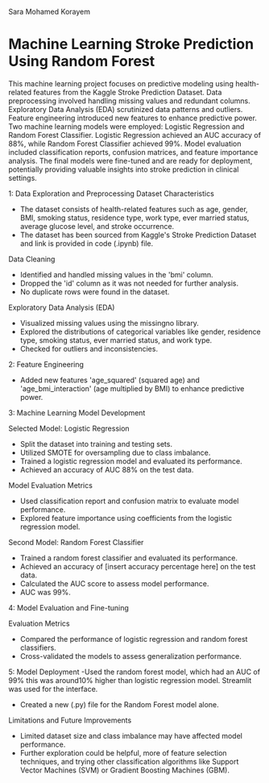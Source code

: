 Sara Mohamed Korayem
# **Machine Learning Stroke Prediction Using Random Forest**

This machine learning project focuses on predictive modeling using health-related features from the Kaggle Stroke Prediction Dataset. Data preprocessing involved handling missing values and redundant columns. Exploratory Data Analysis (EDA) scrutinized data patterns and outliers. Feature engineering introduced new features to enhance predictive power. Two machine learning models were employed: Logistic Regression and Random Forest Classifier. Logistic Regression achieved an AUC accuracy of 88%, while Random Forest Classifier achieved 99%. Model evaluation included classification reports, confusion matrices, and feature importance analysis. The final models were fine-tuned and are ready for deployment, potentially providing valuable insights into stroke prediction in clinical settings.

1: Data Exploration and Preprocessing
Dataset Characteristics
- The dataset consists of health-related features such as age, gender, BMI, smoking status, residence type, work type, ever married status, average glucose level, and stroke occurrence.
- The dataset has been sourced from Kaggle's Stroke Prediction Dataset and link is provided in code (.ipynb) file.

Data Cleaning
- Identified and handled missing values in the 'bmi' column.
- Dropped the 'id' column as it was not needed for further analysis.
- No duplicate rows were found in the dataset.


Exploratory Data Analysis (EDA)
- Visualized missing values using the missingno library.
- Explored the distributions of categorical variables like gender, residence type, smoking status, ever married status, and work type.
- Checked for outliers and inconsistencies.

2: Feature Engineering

- Added new features 'age_squared' (squared age) and 'age_bmi_interaction' (age multiplied by BMI) to enhance predictive power.

3: Machine Learning Model Development

Selected Model: Logistic Regression
- Split the dataset into training and testing sets.
- Utilized SMOTE for oversampling due to class imbalance.
- Trained a logistic regression model and evaluated its performance.
- Achieved an accuracy of AUC 88% on the test data.

Model Evaluation Metrics
- Used classification report and confusion matrix to evaluate model performance.
- Explored feature importance using coefficients from the logistic regression model.

Second Model: Random Forest Classifier
- Trained a random forest classifier and evaluated its performance.
- Achieved an accuracy of [insert accuracy percentage here] on the test data.
- Calculated the AUC score to assess model performance.
- AUC was 99%.

4: Model Evaluation and Fine-tuning

Evaluation Metrics
- Compared the performance of logistic regression and random forest classifiers.
- Cross-validated the models to assess generalization performance.

  
5: Model Deployment
-Used the random forest model, which had an AUC of 99% this was around10% higher than logistic regression model.
Streamlit was used for the interface.
- Created a new (.py) file for the Random Forest model alone.


Limitations and Future Improvements
- Limited dataset size and class imbalance may have affected model performance.
- Further exploration could be helpful, more of feature selection techniques, and trying other classification algorithms like Support Vector Machines (SVM) or Gradient Boosting Machines (GBM).
